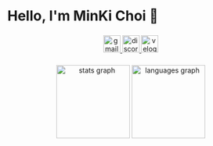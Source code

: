 <h1 align="left">Hello, I'm MinKi Choi 👋</h1>

###

<div align="center">
  <a href="https://mail.google.com/mail/?view=cm&fs=1&to=odumak4411@gmail.com" target="_blank">
    <img src="https://img.shields.io/static/v1?message=Gmail&logo=gmail&label=&color=D14836&logoColor=white&labelColor=&style=for-the-badge" height="35" alt="gmail logo"  />
  </a>
  <a href="https://discordapp.com/users/307487162167984129" target="_blank">
    <img src="https://img.shields.io/static/v1?message=Discord&logo=discord&label=&color=7289DA&logoColor=white&labelColor=&style=for-the-badge" height="35" alt="discord logo"  />
  </a>
   <a href="https://velog.io/@dumakit" target="_blank">
    <img src="https://img.shields.io/static/v1?message=Velog&logo=velog&label=&color=20C997&logoColor=white&labelColor=&style=for-the-badge" height="35" alt="velog logo"  />
  </a>
</div>

###

<div align="center">
  <img src="https://github-readme-stats.vercel.app/api?username=DumakIt&hide_title=true&hide_rank=false&show_icons=true&include_all_commits=true&count_private=true&disable_animations=false&theme=dark&locale=en&hide_border=false" height="150" alt="stats graph"  />
  <img src="https://github-readme-stats.vercel.app/api/top-langs?username=DumakIt&locale=en&hide_title=false&layout=compact&card_width=320&langs_count=5&theme=dark&hide_border=false" height="150" alt="languages graph"  />
</div>

###
